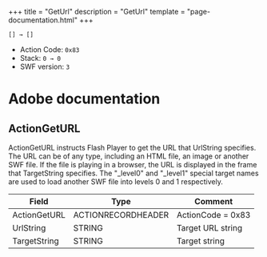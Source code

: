 +++
title = "GetUrl"
description = "GetUrl"
template = "page-documentation.html"
+++

```
[] → []
```

- Action Code: `0x83`
- Stack: `0 → 0`
- SWF version: `3`

# Adobe documentation

## ActionGetURL

ActionGetURL instructs Flash Player to get the URL that UrlString specifies. The URL can be of any type, including
an HTML file, an image or another SWF file. If the file is playing in a browser, the URL is displayed in the frame
that TargetString specifies. The "_level0" and "_level1" special target names are used to load another SWF file
into levels 0 and 1 respectively.

| Field           | Type               | Comment           |
|-----------------|--------------------|-------------------|
| ActionGetURL    | ACTIONRECORDHEADER | ActionCode = 0x83 |
| UrlString       | STRING             | Target URL string |
| TargetString    | STRING             | Target string     |
